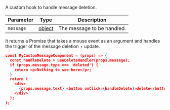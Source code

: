 A custom hook to handle message deletion.

| Parameter | Type                                                     | Description                |
| --------- | -------------------------------------------------------- | -------------------------- |
| `message` | [object](https://getstream.io/chat/docs/#message_format) | The message to be handled. |

It returns a Promise that takes a mouse event as an argument and handles the trigger of the message deletion + update.

```json
const MyCustomMessageComponent = (props) => {
  const handleDelete = useDeleteHandler(props.message);
  if (props.message.type === 'deleted') {
    return <p>Nothing to see here</p>;
  }
  return (
    <div>
      {props.message.text} <button onClick={handleDelete}>delete</button>
    </div>
  );
};
```
